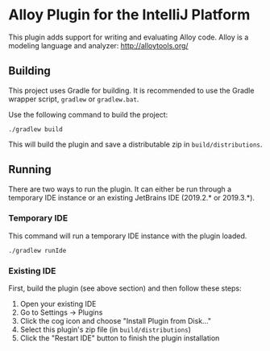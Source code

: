 # Alloy Plugin for the IntelliJ Platform
This plugin adds support for writing and evaluating Alloy code. Alloy is a
modeling language and analyzer: http://alloytools.org/

## Building
This project uses Gradle for building. It is recommended to use the Gradle
wrapper script, `gradlew` or `gradlew.bat`.

Use the following command to build the project:
```
./gradlew build
```

This will build the plugin and save a distributable zip in
`build/distributions`.

## Running
There are two ways to run the plugin. It can either be run through a temporary
IDE instance or an existing JetBrains IDE (2019.2.* or 2019.3.*).

### Temporary IDE
This command will run a temporary IDE instance with the plugin loaded.

```
./gradlew runIde
```

### Existing IDE
First, build the plugin (see above section) and then follow these steps:
1. Open your existing IDE
2. Go to Settings -> Plugins
3. Click the cog icon and choose "Install Plugin from Disk..."
4. Select this plugin's zip file (in `build/distributions`)
5. Click the "Restart IDE" button to finish the plugin installation
